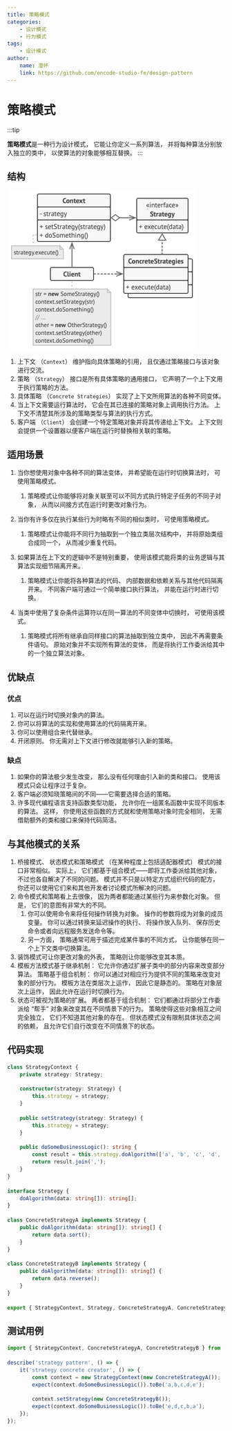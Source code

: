 ```yaml
---
title: 策略模式
categories:
    - 设计模式
    - 行为模式
tags:
    - 设计模式
author:
    name: 澄怀
    link: https://github.com/encode-studio-fe/design-pattern
---
```


# 策略模式

:::tip

**策略模式**是一种行为设计模式， 它能让你定义一系列算法， 并将每种算法分别放入独立的类中， 以使算法的对象能够相互替换。
:::

## 结构

![strategy_structure](./strategy_structure.png)

1. 上下文 （`Context`） 维护指向具体策略的引用， 且仅通过策略接口与该对象进行交流。
2. 策略 （`Strategy`） 接口是所有具体策略的通用接口， 它声明了一个上下文用于执行策略的方法。
3. 具体策略 （`Concrete Strategies`） 实现了上下文所用算法的各种不同变体。
4. 当上下文需要运行算法时， 它会在其已连接的策略对象上调用执行方法。 上下文不清楚其所涉及的策略类型与算法的执行方式。
5. 客户端 （`Client`） 会创建一个特定策略对象并将其传递给上下文。 上下文则会提供一个设置器以便客户端在运行时替换相关联的策略。

## 适用场景

1. 当你想使用对象中各种不同的算法变体， 并希望能在运行时切换算法时， 可使用策略模式。

    1. 策略模式让你能够将对象关联至可以不同方式执行特定子任务的不同子对象， 从而以间接方式在运行时更改对象行为。

2. 当你有许多仅在执行某些行为时略有不同的相似类时， 可使用策略模式。

    1. 策略模式让你能将不同行为抽取到一个独立类层次结构中， 并将原始类组合成同一个， 从而减少重复代码。

3. 如果算法在上下文的逻辑中不是特别重要， 使用该模式能将类的业务逻辑与其算法实现细节隔离开来。

    1. 策略模式让你能将各种算法的代码、 内部数据和依赖关系与其他代码隔离开来。 不同客户端可通过一个简单接口执行算法， 并能在运行时进行切换。

4. 当类中使用了复杂条件运算符以在同一算法的不同变体中切换时， 可使用该模式。

    1. 策略模式将所有继承自同样接口的算法抽取到独立类中， 因此不再需要条件语句。 原始对象并不实现所有算法的变体， 而是将执行工作委派给其中的一个独立算法对象。

## 优缺点

### 优点

1. 可以在运行时切换对象内的算法。
2. 你可以将算法的实现和使用算法的代码隔离开来。
3. 你可以使用组合来代替继承。
4. 开闭原则。 你无需对上下文进行修改就能够引入新的策略。

### 缺点

1. 如果你的算法极少发生改变， 那么没有任何理由引入新的类和接口。 使用该模式只会让程序过于复杂。
2. 客户端必须知晓策略间的不同——它需要选择合适的策略。
3. 许多现代编程语言支持函数类型功能， 允许你在一组匿名函数中实现不同版本的算法。 这样， 你使用这些函数的方式就和使用策略对象时完全相同， 无需借助额外的类和接口来保持代码简洁。

## 与其他模式的关系

1. 桥接模式、 状态模式和策略模式 （在某种程度上包括适配器模式） 模式的接口非常相似。 实际上， 它们都基于组合模式——即将工作委派给其他对象， 不过也各自解决了不同的问题。 模式并不只是以特定方式组织代码的配方， 你还可以使用它们来和其他开发者讨论模式所解决的问题。
2. 命令模式和策略看上去很像， 因为两者都能通过某些行为来参数化对象。 但是， 它们的意图有非常大的不同。
    1. 你可以使用命令来将任何操作转换为对象。 操作的参数将成为对象的成员变量。 你可以通过转换来延迟操作的执行、 将操作放入队列、 保存历史命令或者向远程服务发送命令等。
    2. 另一方面， 策略通常可用于描述完成某件事的不同方式， 让你能够在同一个上下文类中切换算法。
3. 装饰模式可让你更改对象的外表， 策略则让你能够改变其本质。
4. 模板方法模式基于继承机制： 它允许你通过扩展子类中的部分内容来改变部分算法。 策略基于组合机制： 你可以通过对相应行为提供不同的策略来改变对象的部分行为。 模板方法在类层次上运作， 因此它是静态的。 策略在对象层次上运作， 因此允许在运行时切换行为。
5. 状态可被视为策略的扩展。 两者都基于组合机制： 它们都通过将部分工作委派给 “帮手” 对象来改变其在不同情景下的行为。 策略使得这些对象相互之间完全独立， 它们不知道其他对象的存在。 但状态模式没有限制具体状态之间的依赖， 且允许它们自行改变在不同情景下的状态。

## 代码实现

```typescript
class StrategyContext {
	private strategy: Strategy;

	constructor(strategy: Strategy) {
		this.strategy = strategy;
	}

	public setStrategy(strategy: Strategy) {
		this.strategy = strategy;
	}

	public doSomeBusinessLogic(): string {
		const result = this.strategy.doAlgorithm(['a', 'b', 'c', 'd', 'e']);
		return result.join(',');
	}
}

interface Strategy {
	doAlgorithm(data: string[]): string[];
}

class ConcreteStrategyA implements Strategy {
	public doAlgorithm(data: string[]): string[] {
		return data.sort();
	}
}

class ConcreteStrategyB implements Strategy {
	public doAlgorithm(data: string[]): string[] {
		return data.reverse();
	}
}

export { StrategyContext, Strategy, ConcreteStrategyA, ConcreteStrategyB };
```

## 测试用例

```typescript
import { StrategyContext, ConcreteStrategyA, ConcreteStrategyB } from '../index';

describe('strategy pattern', () => {
	it('strategy concrete creator', () => {
		const context = new StrategyContext(new ConcreteStrategyA());
		expect(context.doSomeBusinessLogic()).toBe('a,b,c,d,e');

		context.setStrategy(new ConcreteStrategyB());
		expect(context.doSomeBusinessLogic()).toBe('e,d,c,b,a');
	});
});
```
